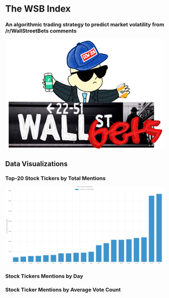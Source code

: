 # The WSB Index
### An algorithmic trading strategy to predict market volatility from /r/WallStreetBets comments

<p align="center">
<img src ="static/wsbLogo.png" height="350" width="500">
</p>

## Data Visualizations

### Top-20 Stock Tickers by Total Mentions

<p align="center">
<img src ="static/newTotalMentions.png">
</p>

### Stock Tickers Mentions by Day

### Stock Ticker Mentions by Average Vote Count
